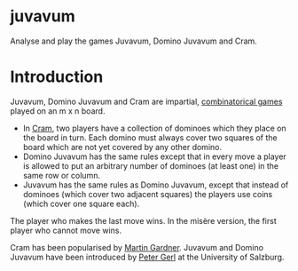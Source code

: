 juvavum
=======

Analyse and play the games Juvavum, Domino Juvavum and Cram.

# Introduction
Juvavum, Domino Juvavum and Cram are impartial, [combinatorical games](https://en.wikipedia.org/wiki/Combinatorial_game_theory) played on an m x n board.

* In [Cram](https://en.wikipedia.org/wiki/Cram_(game)), two players have a collection of dominoes which they place on the board in turn. Each domino must always cover two squares of the board which are not yet covered by any other domino.
* Domino Juvavum has the same rules except that in every move a player is allowed to put an arbitrary number of dominoes (at least one) in the same row or column.
* Juvavum has the same rules as Domino Juvavum, except that instead of dominoes (which cover two adjacent squares) the players use coins (which cover one square each).

The player who makes the last move wins. In the misère version, the first player who cannot move wins.

Cram has been popularised by [Martin Gardner](https://en.wikipedia.org/wiki/Martin_Gardner). Juvavum and Domino Juvavum have been introduced by [Peter Gerl](https://petergerl-mathematiker.tumblr.com) at the University of Salzburg.
